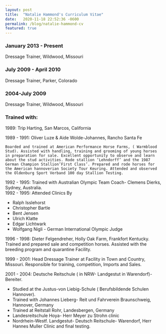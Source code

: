 ```yaml
---
layout: post
title:  "Natalie Hammond's Curriculum Vitae"
date:   2020-11-18 22:52:36 -0600
permalink: /blog/natalie-hammond-cv
featured: true
---
```

### January 2013 - Present
Dressage Trainer, Wildwood, Missouri

### July 2009 - April 2010

Dressage Trainer, Parker, Colorado

### 2004-July 2009
Dressage Trainer, Wildwood, Missouri

### Trained with:
1989: Trip Harting, San Marcos, California  

1989 - 1991: Oliver Luze & Aide Wolde-Johannes, Rancho Santa Fe

    Boarded and trained at American Performance Horse Farms, ( Warmblood Stud). Assisted with handling, training and grooming of young horses in preparation for sale. Excellent opportunity to observe and learn about the stud activities. Rode stallion ‘Lehndorff’ and the 1987 German Champion Stallion’First Class’. Prepared and rode horses for the American hannoverian Society Tour Keuring. Attended and observed the Oldenburg Sport Verband 100 day Stallion Testing.
     
1992 - 1995: Trained with Australian Olympic Team Coach- Clemens Dierks, Sydney, Australia.  
1992 - 1995: Attended Clinics By  
* Ralph Isslehorst
* Christopher Bartle
* Bent Jensen 
* Ulrich Klatte
* Edgar Lichtwark
* Wolfgang Nigli - German International Olympic Judge

1996 - 1998: Dieter Felgendreher, Holly Oak Farm, Frankfort Kentucky. Trained and prepared sale and competition horses. Assisted with the breeding program and quarantine Facility.  

1999 - 2001: Head Dressage Trainer at Facility in Town and Country, Missouri. Responsible for training, competition, Imports and Sales.  

2001 - 2004: Deutsche Reitschule ( in NRW- Landgestut in Warendorf)- Bereiter.  
* Studied at the Justus-von Liebig-Schule ( Berufsbildende Schulen Hannover).
* Trained with Johannes Lieberg- Reit und Fahrverein Braunschweig, Hannover, Germany
* Trained at Reitstall Rohr, Landesbergen, Germany
* Landesreitschule Hoya- Herr Meyer zu Strohn clinic
* Nordrhein-Westf. Landgestut- Deutsch Reitschule- Warendorf, Herr Hannes Muller Clinic and final testing.




